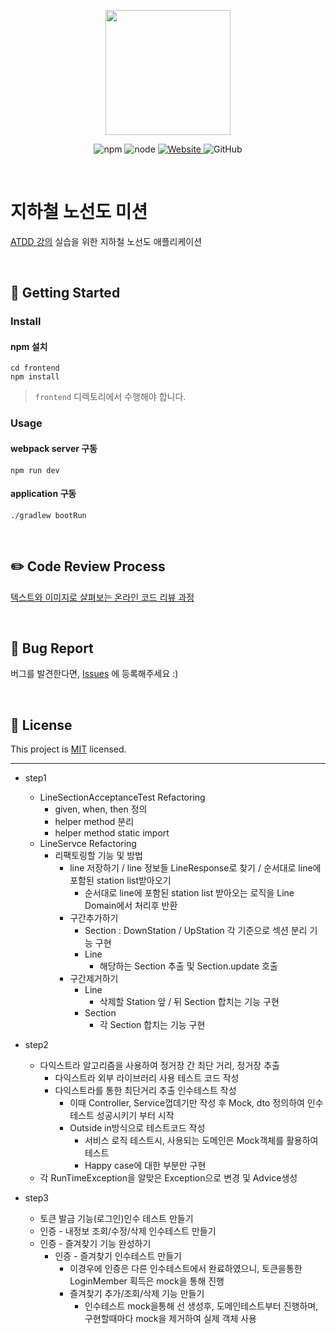 <p align="center">
    <img width="200px;" src="https://raw.githubusercontent.com/woowacourse/atdd-subway-admin-frontend/master/images/main_logo.png"/>
</p>
<p align="center">
  <img alt="npm" src="https://img.shields.io/badge/npm-6.14.15-blue">
  <img alt="node" src="https://img.shields.io/badge/node-14.18.2-blue">
  <a href="https://edu.nextstep.camp/c/R89PYi5H" alt="nextstep atdd">
    <img alt="Website" src="https://img.shields.io/website?url=https%3A%2F%2Fedu.nextstep.camp%2Fc%2FR89PYi5H">
  </a>
  <img alt="GitHub" src="https://img.shields.io/github/license/next-step/atdd-subway-admin">
</p>

<br>

# 지하철 노선도 미션
[ATDD 강의](https://edu.nextstep.camp/c/R89PYi5H) 실습을 위한 지하철 노선도 애플리케이션

<br>

## 🚀 Getting Started

### Install
#### npm 설치
```
cd frontend
npm install
```
> `frontend` 디렉토리에서 수행해야 합니다.

### Usage
#### webpack server 구동
```
npm run dev
```
#### application 구동
```
./gradlew bootRun
```
<br>

## ✏️ Code Review Process
[텍스트와 이미지로 살펴보는 온라인 코드 리뷰 과정](https://github.com/next-step/nextstep-docs/tree/master/codereview)

<br>

## 🐞 Bug Report

버그를 발견한다면, [Issues](https://github.com/next-step/atdd-subway-service/issues) 에 등록해주세요 :)

<br>

## 📝 License

This project is [MIT](https://github.com/next-step/atdd-subway-service/blob/master/LICENSE.md) licensed.

---
- step1
  - LineSectionAcceptanceTest Refactoring
    - given, when, then 정의
    - helper method 분리
    - helper method static import
  - LineServce Refactoring
    - 리팩토링할 기능 및 방법
      - line 저장하기 / line 정보들 LineResponse로 찾기 / 순서대로 line에 포함된 station list받아오기 
        - 순서대로 line에 포함된 station list 받아오는 로직을 Line Domain에서 처리후 반환
      - 구간추가하기
        - Section : DownStation / UpStation 각 기준으로 섹션 분리 기능 구현 
        - Line 
          - 해당하는 Section 추출 및 Section.update 호출 
      - 구간제거하기
        - Line
          - 삭제할 Station 앞 / 뒤 Section 합치는 기능 구현 
        - Section
          - 각 Section 합치는 기능 구현 

- step2
  - 다익스트라 알고리즘을 사용하여 정거장 간 최단 거리, 정거장 추출 
    - 다익스트라 외부 라이브러리 사용 테스트 코드 작성
    - 다익스트라를 통한 최단거리 추출 인수테스트 작성 
      - 이때 Controller, Service껍데기만 작성 후 Mock, dto 정의하여 인수테스트 성공시키기 부터 시작
      - Outside in방식으로 테스트코드 작성 
        - 서비스 로직 테스트시, 사용되는 도메인은 Mock객체를 활용하여 테스트
        - Happy case에 대한 부분만 구현
  - 각 RunTimeException을 알맞은 Exception으로 변경 및 Advice생성

- step3
  - 토큰 발금 기능(로그인)인수 테스트 만들기
  - 인증 - 내정보 조회/수정/삭제 인수테스트 만들기
  - 인증 - 즐겨찾기 기능 완성하기 
    - 인증 - 즐겨찾기 인수테스트 만들기 
      - 이경우에 인증은 다른 인수테스트에서 완료하였으니, 토큰을통한 LoginMember 획득은 mock을 통해 진행 
      - 즐겨찾기 추가/조회/삭제 기능 만들기 
        - 인수테스트 mock을통해 선 생성후, 도메인테스트부터 진행하며, 구현할때마다 mock을 제거하여 실제 객체 사용 
